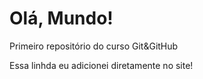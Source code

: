 # Olá, Mundo!
 Primeiro repositório do curso Git&GitHub
 
 Essa linhda eu adicionei diretamente no site! 
